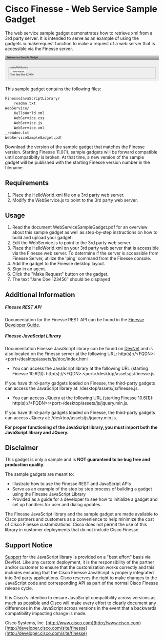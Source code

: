 # Cisco Finesse - Web Service Sample Gadget
The web service sample gadget demonstrates how to retrieve xml from a 3rd party server. It is intended to serve as an example of using the gadgets.io.makerequest function to make a request of a web server that is accessible via the Finesse server.

![Sample Gadget Screenshot](Screenshot.png)

This sample gadget contains the following files:

	FinesseJavaScriptLibrary/
		readme.txt
	WebService/
    	HelloWorld.xml
		WebService.css
		WebService.js
		WebService.xml
	_readme.txt
	WebServiceSampleGadget.pdf

Download the version of the sample gadget that matches the Finesse version. Starting Finesse 11.0(1), sample gadgets will be forward compatible until compatibilty is broken. At that time, a new version of the sample gadget will be published with the starting Finesse version number in the filename.

## Requirements
1. Place the HelloWorld.xml file on a 3rd party web server.
2. Modify the WebService.js to point to the 3rd party web server.

## Usage
1. Read the document WebServiceSampleGadget.pdf for an overview about this sample gadget as well as step-by-step instructions on how to build and upload your gadget.
2. Edit the WebService.js to point to the 3rd party web server.
3. Place the HelloWorld.xml on your 3rd party web server that is accessible via the Finesse web server. To determine if the server is accessible from Finesse Server, utilize the 'ping' command from the Finesse console.
4. Add the gadget to the Finesse desktop layout.
5. Sign in an agent.
6. Click the "Make Request" button on the gadget.
7. The text "Jane Doe 123456" should be displayed

## Additional Information
##### Finesse REST API
Documentation for the Finesse REST API can be found in the [Finesse Developer Guide](http://developer.cisco.com/site/finesse/documents/dev-guide).

##### Finesse JavaScript Library
Documentation Finesse JavaScript library can be found on [DevNet](http://developer.cisco.com/site/finesse/documents/finesse-javascript-library) and is also located on the Finesse server at the following URL: http(s)://&lt;FQDN&gt;:&lt;port&gt;/desktop/assets/js/doc/index.html

- You can access the JavaScript library at the following URL (starting Finesse 10.6(1)): http(s)://&lt;FQDN&gt;:&lt;port&gt;/desktop/assets/js/finesse.js.

 If you have third-party gadgets loaded on Finesse, the third-party gadgets can access the JavaScript library at: /desktop/assets/js/finesse.js.
- You can access JQuery at the following URL (starting Finesse 10.6(1)): http(s)://&lt;FQDN&gt;:&lt;port&gt;/desktop/assets/js/jquery.min.js.

 If you have third-party gadgets loaded on Finesse, the third-party gadgets can access JQuery at: /desktop/assets/js/jquery.min.js.

**For proper functioning of the JavaScript library, you must import both the JavaScript library and JQuery.**

## Disclaimer
This gadget is only a sample and is **NOT guaranteed to be bug free and production quality**.

The sample gadgets are meant to:
- Illustrate how to use the Finesse REST and JavaScript APIs
- Serve as an example of the step by step process of building a gadget using the Finesse JavaScript Library
- Provided as a guide for a developer to see how to initialize a gadget and set up handlers for user and dialog updates.

The Finesse JavaScript library and the sample gadget are made available to Cisco partners and customers as a convenience to help minimize the cost of Cisco Finesse customizations. Cisco does not permit the use of this library in customer deployments that do not include Cisco Finesse.

## Support Notice
[Support](http://developer.cisco.com/site/devnet/support) for the JavaScript library is provided on a "best effort" basis via DevNet. Like any custom deployment, it is the responsibility of the partner and/or customer to ensure that the customization works correctly and this includes ensuring that the Cisco Finesse JavaScript is properly integrated into 3rd party applications. Cisco reserves the right to make changes to the JavaScript code and corresponding API as part of the normal Cisco Finesse release cycle.

It is Cisco's intention to ensure JavaScript compatibility across versions as much as possible and Cisco will make every effort to clearly document any differences in the JavaScript across versions in the event that a backwards compatibility impacting change is made.

Cisco Systems, Inc.
[http://www.cisco.com](http://www.cisco.com)
[http://developer.cisco.com/site/finesse](http://developer.cisco.com/site/finesse)